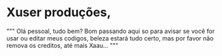# Xuser produções,

""" Olá pessoal, tudo bem?
Bom passando aqui so para avisar se você for usar ou editar meus codigos, beleza estará tudo certo, mas por favor não remova
os creditos, até mais Xaau... """
